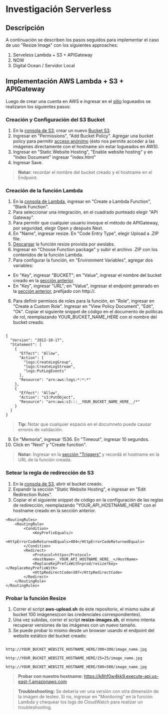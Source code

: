 # Investigación Serverless

## Descripción

A continuación se describen los pasos seguidos para implementar el caso de uso "Resize Image" con los siguientes approaches:

1. Serveless Lambda + S3 + APIGateway
2. NOW
3. Digital Ocean / Servidor Local

## Implementación AWS Lambda + S3 + APIGateway

Luego de crear una cuenta en AWS e ingresar en el [sitio](https://console.aws.amazon.com) logueados se realizaron los siguientes pasos:

### Creación y Configuración del S3 Bucket

1. En la [consola de S3](https://console.aws.amazon.com/s3), crear un nuevo [Bucket S3](http://docs.aws.amazon.com/AmazonS3/latest/gsg/CreatingABucket.html).
2. Ingresar en "Permissions", "Add Bucket Policy". Agregar una bucket policy para permitir [acceso anónimo](http://docs.aws.amazon.com/AmazonS3/latest/dev/example-bucket-policies.html) (ésto nos permite acceder a las imágenes directamente con el hostname sin estar logueados en AWS).
3. Ingresar en "Static Website Hosting", "Enable website hosting" y en "Index Document" ingresar "index.html"
4. Ingresar Save.

> **Notar:** recordar el nombre del bucket creado y el hostname en el Endpoint.

### Creación de la función Lambda

1. En la [consola de Lambda](https://console.aws.amazon.com/lambda), ingresar en "Create a Lambda Function", "Blank Function".
2. Para seleccionar una integración, en el cuadrado punteado elegir "API Gateway".
3. Para permitir que cualquier usuario invoque el método de APIGateway, por seguridad, elegir Open y después Next.
4. En "Name", ingresar resize. En "Code Entry Type", elegir Upload a .ZIP file. 
5. [Descargar](https://github.com/awslabs/serverless-image-resizing/blob/master/dist/function.zip) la función resize provista por awslabs.
6. Ingresar en "Choose Function package" y subir el archivo .ZIP con los contenidos de la función Lambda.
7. Para configurar la función, en "Environment Variables", agregar dos variables:
  * En "Key", ingresar "BUCKET"; en "Value", ingresar el nombre del bucket creado en la [sección anterior](#creacion-y-configuracion-del-s3-bucket).
  * En "Key", ingresar "URL"; en "Value", ingresar el endpoint generado en la [sección anterior](#creacion-y-configuracion-del-s3-bucket), prefijado con http://. 

8. Para definir permisos de roles para la función, en "Role", ingresar en "Create a Custom Role". Ingresar en "View Policy Document", "Edit", "Ok".
Copiar el siguiente snippet de código en el documento de políticas de rol, reemplazando YOUR_BUCKET_NAME_HERE con el nombre del bucket creado.

```

{
  "Version": "2012-10-17",
  "Statement": [
    {
      "Effect": "Allow",
      "Action": [
        "logs:CreateLogGroup",
        "logs:CreateLogStream",
        "logs:PutLogEvents"
      ],
      "Resource": "arn:aws:logs:*:*:*"
    },
    {
      "Effect": "Allow",
      "Action": "s3:PutObject",
      "Resource": "arn:aws:s3:::__YOUR_BUCKET_NAME_HERE__/*"    
    }
  ]
}

```

> **Tip:** Notar que cualquier espacio en el documneto puede causar errores de validación.

9. En "Memoria", ingresar 1536. En "Timeout", ingresar 10 segundos.
10. Click en "Next" y "Create function".

> **Notar:** Ingresar en la [sección "Triggers"](https://drive.google.com/open?id=0BxUpOzRGrfFsVlVNUGZ3eGZUVGM) y recordá el hostname en la URL de la función creada.


### Setear la regla de redirección de S3

1. En la [consola de S3](https://console.aws.amazon.com/s3), abrir el bucket creado.
2. Expandir la sección "Static Website Hosting", e ingresar en "Edit Redirection Rules".
3. Copiar el el siguiente snippet de código en la configuración de las reglas de redirección, reemplazando "YOUR_API_HOSTNAME_HERE" con el hostname creado en la sección anterior.

```
<RoutingRules>
    <RoutingRule>
        <Condition>
            <KeyPrefixEquals/>
            <HttpErrorCodeReturnedEquals>404</HttpErrorCodeReturnedEquals>
        </Condition>
        <Redirect>
            <Protocol>https</Protocol>
            <HostName>__YOUR_API_HOSTNAME_HERE__</HostName>
            <ReplaceKeyPrefixWith>prod/resize?key=</ReplaceKeyPrefixWith>
            <HttpRedirectCode>307</HttpRedirectCode>
        </Redirect>
    </RoutingRule>
</RoutingRules>

```

### Probar la función Resize

1. Correr el script **aws-upload.sh** de éste repositorio, el mismo sube al bucket 100 imágenes(con las credenciales correspondientes).
2. Una vez subidas, correr el script **resize-images.sh**, el mismo intenta recuperar versiones de las imágenes con un nuevo tamaño.
3. Se puede probar lo mismo desde un browser usando el endpoint del website estático del bucket creado:

```

http://YOUR_BUCKET_WEBSITE_HOSTNAME_HERE/300×300/image_name.jpg

http://YOUR_BUCKET_WEBSITE_HOSTNAME_HERE/25×25/image_name.jpg

http://YOUR_BUCKET_WEBSITE_HOSTNAME_HERE/500×500/image_name.jpg

```

> **Probar con nuestro hostname:** https://k8hf0w4kk9.execute-api.us-east-1.amazonaws.com

> **Troubleshooting:** Se debería ver una versión con otra dimensión de la imágen de testeo. Si no, ingresar en "Monitoring" en la función Lambda
y chequear los logs de CloudWatch para realizar un troubleshooting.



 
 
 
